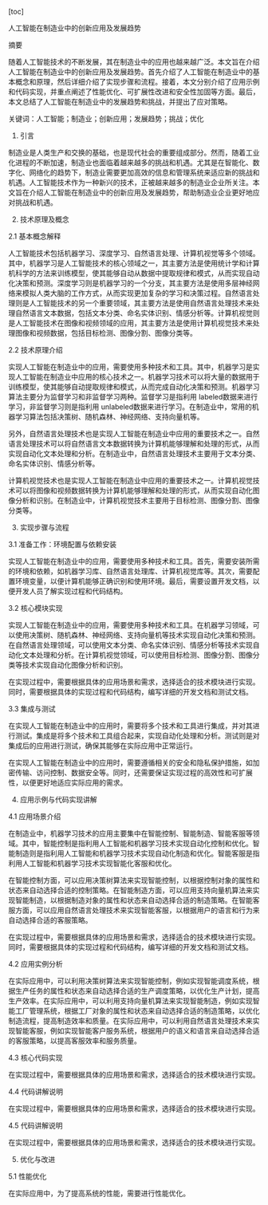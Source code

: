
[toc]                    
                
                
人工智能在制造业中的创新应用及发展趋势

摘要

随着人工智能技术的不断发展，其在制造业中的应用也越来越广泛。本文旨在介绍人工智能在制造业中的创新应用及发展趋势。首先介绍了人工智能在制造业中的基本概念和原理，然后详细介绍了实现步骤和流程。接着，本文分别介绍了应用示例和代码实现，并重点阐述了性能优化、可扩展性改进和安全性加固等方面。最后，本文总结了人工智能在制造业中的发展趋势和挑战，并提出了应对策略。

关键词：人工智能；制造业；创新应用；发展趋势；挑战；优化

1. 引言

制造业是人类生产和交换的基础，也是现代社会的重要组成部分。然而，随着工业化进程的不断加速，制造业也面临着越来越多的挑战和机遇。尤其是在智能化、数字化、网络化的趋势下，制造业需要更加高效的信息和管理系统来适应新的挑战和机遇。人工智能技术作为一种新兴的技术，正被越来越多的制造业企业所关注。本文旨在介绍人工智能在制造业中的创新应用及发展趋势，帮助制造业企业更好地应对挑战和机遇。

2. 技术原理及概念

2.1 基本概念解释

人工智能技术包括机器学习、深度学习、自然语言处理、计算机视觉等多个领域。其中，机器学习是人工智能技术的核心领域之一，其主要方法是使用统计学和计算机科学的方法来训练模型，使其能够自动从数据中提取规律和模式，从而实现自动化决策和预测。深度学习则是机器学习的一个分支，其主要方法是使用多层神经网络来模拟人类大脑的工作方式，从而实现更加复杂的学习和决策过程。自然语言处理则是人工智能技术的另一个重要领域，其主要方法是使用自然语言处理技术来处理自然语言文本数据，包括文本分类、命名实体识别、情感分析等。计算机视觉则是人工智能技术在图像和视频领域的应用，其主要方法是使用计算机视觉技术来处理图像和视频数据，包括目标检测、图像分割、图像分类等。

2.2 技术原理介绍

实现人工智能在制造业中的应用，需要使用多种技术和工具。其中，机器学习是实现人工智能在制造业中应用的核心技术之一。机器学习技术可以将大量的数据用于训练模型，使其能够自动提取规律和模式，从而完成自动化决策和预测。机器学习算法主要分为监督学习和非监督学习两种。监督学习是指利用 labeled数据来进行学习，非监督学习则是指利用 unlabeled数据来进行学习。在制造业中，常用的机器学习算法包括决策树、随机森林、神经网络、支持向量机等。

另外，自然语言处理技术也是实现人工智能在制造业中应用的重要技术之一。自然语言处理技术可以将自然语言文本数据转换为计算机能够理解和处理的形式，从而实现自动化文本处理和分析。在制造业中，自然语言处理技术主要用于文本分类、命名实体识别、情感分析等。

计算机视觉技术也是实现人工智能在制造业中应用的重要技术之一。计算机视觉技术可以将图像和视频数据转换为计算机能够理解和处理的形式，从而实现自动化图像分析和识别。在制造业中，计算机视觉技术主要用于目标检测、图像分割、图像分类等。

3. 实现步骤与流程

3.1 准备工作：环境配置与依赖安装

实现人工智能在制造业中的应用，需要使用多种技术和工具。首先，需要安装所需的环境和依赖，如机器学习库、自然语言处理库、计算机视觉库等。其次，需要配置环境变量，以便计算机能够正确识别和使用环境。最后，需要设置开发文档，以便开发人员了解实现过程和代码结构。

3.2 核心模块实现

实现人工智能在制造业中的应用，需要使用多种技术和工具。在机器学习领域，可以使用决策树、随机森林、神经网络、支持向量机等技术实现自动化决策和预测。在自然语言处理领域，可以使用文本分类、命名实体识别、情感分析等技术实现自动化文本处理和分析。在计算机视觉领域，可以使用目标检测、图像分割、图像分类等技术实现自动化图像分析和识别。

在实现过程中，需要根据具体的应用场景和需求，选择适合的技术模块进行实现。同时，需要根据具体的实现过程和代码结构，编写详细的开发文档和测试文档。

3.3 集成与测试

在实现人工智能在制造业中的应用时，需要将多个技术和工具进行集成，并对其进行测试。集成是将多个技术和工具组合起来，实现自动化处理和分析。测试则是对集成后的应用进行测试，确保其能够在实际应用中正常运行。

在实现人工智能在制造业中的应用时，需要遵循相关的安全和隐私保护措施，如加密传输、访问控制、数据安全等。同时，还需要保证实现过程的高效性和可扩展性，以便更好地适应实际应用的需求。

4. 应用示例与代码实现讲解

4.1 应用场景介绍

在制造业中，机器学习技术的应用主要集中在智能控制、智能制造、智能客服等领域。其中，智能控制是指利用人工智能和机器学习技术实现自动化控制和优化。智能制造则是指利用人工智能和机器学习技术实现自动化制造和优化。智能客服是指利用人工智能和机器学习技术实现智能化客服和优化。

在智能控制方面，可以应用决策树算法来实现智能控制，以根据控制对象的属性和状态来自动选择合适的控制策略。在智能制造方面，可以应用支持向量机算法来实现智能制造，以根据制造对象的属性和状态来自动选择合适的制造策略。在智能客服方面，可以应用自然语言处理技术来实现智能客服，以根据用户的语言和行为来自动选择合适的客服策略。

在实现过程中，需要根据具体的应用场景和需求，选择适合的技术模块进行实现。同时，需要根据具体的实现过程和代码结构，编写详细的开发文档和测试文档。

4.2 应用实例分析

在实际应用中，可以利用决策树算法来实现智能控制，例如实现智能调度系统，根据生产任务的属性和状态来自动选择合适的生产调度策略，以优化生产计划，提高生产效率。在实际应用中，可以利用支持向量机算法来实现智能制造，例如实现智能工厂管理系统，根据工厂对象的属性和状态来自动选择合适的制造策略，以优化制造流程，提高制造效率和质量。在实际应用中，可以利用自然语言处理技术来实现智能客服，例如实现智能客户服务系统，根据用户的语义和语言来自动选择合适的客服策略，以提高客服效率和服务质量。

4.3 核心代码实现

在实现过程中，需要根据具体的应用场景和需求，选择适合的技术模块进行实现。

4.4 代码讲解说明

在实现过程中，需要根据具体的应用场景和需求，选择适合的技术模块进行实现。

4.5 代码讲解说明

在实现过程中，需要根据具体的应用场景和需求，选择适合的技术模块进行实现。

5. 优化与改进

5.1 性能优化

在实际应用中，为了提高系统的性能，需要进行性能优化。

